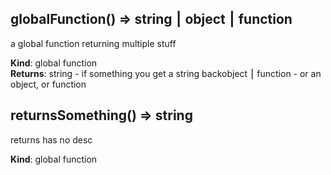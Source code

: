 ## globalFunction() ⇒ string ⎮ object ⎮ function
a global function returning multiple stuff

**Kind**: global function  
**Returns**: string - if something you get a string backobject ⎮ function - or an object, or function  
## returnsSomething() ⇒ string
returns has no desc

**Kind**: global function  
